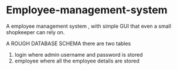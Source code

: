# Employee-management-system
A  employee management system , with simple GUI that even a small shopkeeper can rely on.

A ROUGH DATABASE SCHEMA
  there are two tables 
  1) login
    where admin username and password is stored
  2) employee
    where all the employee details are stored
